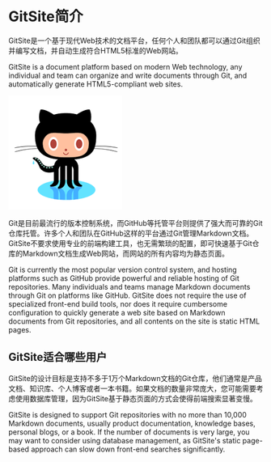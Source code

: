 # GitSite简介

GitSite是一个基于现代Web技术的文档平台，任何个人和团队都可以通过Git组织并编写文档，并自动生成符合HTML5标准的Web网站。

GitSite is a document platform based on modern Web technology, any individual and team can organize and write documents through Git, and automatically generate HTML5-compliant web sites.

![](test.png)

Git是目前最流行的版本控制系统，而GitHub等托管平台则提供了强大而可靠的Git仓库托管。许多个人和团队在GitHub这样的平台通过Git管理Markdown文档。GitSite不要求使用专业的前端构建工具，也无需繁琐的配置，即可快速基于Git仓库的Markdown文档生成Web网站，而网站的所有内容均为静态页面。

Git is currently the most popular version control system, and hosting platforms such as GitHub provide powerful and reliable hosting of Git repositories. Many individuals and teams manage Markdown documents through Git on platforms like GitHub. GitSite does not require the use of specialized front-end build tools, nor does it require cumbersome configuration to quickly generate a web site based on Markdown documents from Git repositories, and all contents on the site is static HTML pages.

## GitSite适合哪些用户

GitSite的设计目标是支持不多于1万个Markdown文档的Git仓库，他们通常是产品文档、知识库、个人博客或者一本书籍。如果文档的数量非常庞大，您可能需要考虑使用数据库管理，因为GitSite基于静态页面的方式会使得前端搜索显著变慢。

GitSite is designed to support Git repositories with no more than 10,000 Markdown documents, usually product documentation, knowledge bases, personal blogs, or a book. If the number of documents is very large, you may want to consider using database management, as GitSite's static page-based approach can slow down front-end searches significantly.
